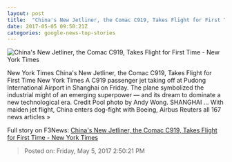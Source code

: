 ```yaml
---
layout: post
title:  "China's New Jetliner, the Comac C919, Takes Flight for First Time - New York Times"
date: 2017-05-05 09:50:21Z
categories: google-news-top-stories
---
```


![China's New Jetliner, the Comac C919, Takes Flight for First Time - New York Times](https://static01.nyt.com/images/2017/05/06/world/asia/06chinaplane-4/06chinaplane-4-facebookJumbo.jpg)

New York Times China's New Jetliner, the Comac C919, Takes Flight for First Time New York Times A C919 passenger jet taking off at Pudong International Airport in Shanghai on Friday. The plane symbolized the industrial might of an emerging superpower — and its dream to dominate a new technological era. Credit Pool photo by Andy Wong. SHANGHAI ... With maiden jet flight, China enters dog-fight with Boeing, Airbus Reuters all 167 news articles »


Full story on F3News: [China's New Jetliner, the Comac C919, Takes Flight for First Time - New York Times](http://www.f3nws.com/n/DTxQQD)

> Posted on: Friday, May 5, 2017 2:50:21 PM
